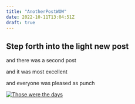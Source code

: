 ```yaml
---
title: "AnotherPostWOW"
date: 2022-10-11T13:04:51Z
draft: true
---
```


## Step forth into the light new post

and there was a second post

and it was most excellent

and everyone was pleased as punch 

[![Those were the days](https://pbs.twimg.com/media/ESgZ2wxWAAUKFhr?format=jpg&name=large)](https://twitter.com/karmennovak/status/1236266541349560320)
